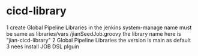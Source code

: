 # cicd-library
1 create Global Pipeline Libraries in the jenkins system-manage name must be same as  libraries/vars
/jianSeedJob.groovy the library name here is "jian-cicd-library"
2 Global Pipeline Libraries the version is main as default
3 nees install JOB DSL plguin
